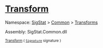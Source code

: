 # [Transform](./Normalize-100663634.md)

Namespace: [SigStat]() > [Common](./../../README.md) > [Transforms](./../README.md)

Assembly: SigStat.Common.dll

<sub>[Transform](./Normalize-100663634.md) ( [`Signature`](./../../Signature.md) signature )         <div style = "text-align: right" ></div></sub>
